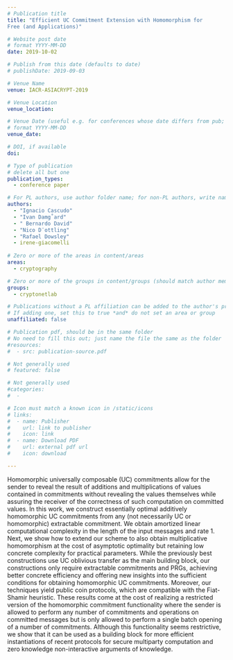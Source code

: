 ```yaml
---
# Publication title
title: "Efficient UC Commitment Extension with Homomorphism for
Free (and Applications)"

# Website post date
# format YYYY-MM-DD
date: 2019-10-02

# Publish from this date (defaults to date)
# publishDate: 2019-09-03

# Venue Name
venue: IACR-ASIACRYPT-2019

# Venue Location
venue_location: 

# Venue Date (useful e.g. for conferences whose date differs from pub; defaults to date)
# format YYYY-MM-DD
venue_date: 

# DOI, if available
doi:

# Type of publication
# delete all but one
publication_types:
  - conference paper

# For PL authors, use author folder name; for non-PL authors, write name as in paper within ""
authors:
  - "Ignacio Cascudo"
  - "Ivan Damg˚ard"
  - " Bernardo David"
  - "Nico D¨ottling"
  - "Rafael Dowsley"
  - irene-giacomelli
  
# Zero or more of the areas in content/areas
areas:
  - cryptography

# Zero or more of the groups in content/groups (should match author membership)
groups:
  - cryptonetlab

# Publications without a PL affiliation can be added to the author's profile without showing up elsewhere
# If adding one, set this to true *and* do not set an area or group
unaffiliated: false

# Publication pdf, should be in the same folder
# No need to fill this out; just name the file the same as the folder
#resources:
#  - src: publication-source.pdf

# Not generally used
# featured: false

# Not generally used
#categories:
#  -

# Icon must match a known icon in /static/icons
# links:
#  - name: Publisher
#    url: link to publisher
#    icon: link
#  - name: Download PDF
#    url: external pdf url
#    icon: download

---
```


Homomorphic universally composable (UC) commitments allow for the sender to reveal the
result of additions and multiplications of values contained in commitments without revealing the values
themselves while assuring the receiver of the correctness of such computation on committed values. In
this work, we construct essentially optimal additively homomorphic UC commitments from any (not
necessarily UC or homomorphic) extractable commitment. We obtain amortized linear computational
complexity in the length of the input messages and rate 1. Next, we show how to extend our scheme
to also obtain multiplicative homomorphism at the cost of asymptotic optimality but retaining low
concrete complexity for practical parameters. While the previously best constructions use UC oblivious
transfer as the main building block, our constructions only require extractable commitments and PRGs,
achieving better concrete efficiency and offering new insights into the sufficient conditions for obtaining
homomorphic UC commitments. Moreover, our techniques yield public coin protocols, which are compatible with 
the Fiat-Shamir heuristic. These results come at the cost of realizing a restricted version
of the homomorphic commitment functionality where the sender is allowed to perform any number of
commitments and operations on committed messages but is only allowed to perform a single batch
opening of a number of commitments. Although this functionality seems restrictive, we show that it can
be used as a building block for more efficient instantiations of recent protocols for secure multiparty
computation and zero knowledge non-interactive arguments of knowledge.
